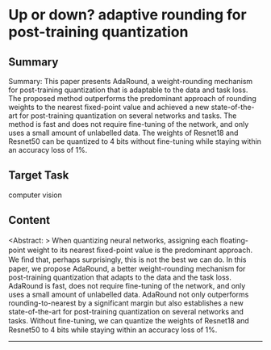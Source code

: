 # Up or down? adaptive rounding for post-training quantization

## Summary

Summary: 
This paper presents AdaRound, a weight-rounding mechanism for post-training quantization that is adaptable to the data and task loss. The proposed method outperforms the predominant approach of rounding weights to the nearest fixed-point value and achieved a new state-of-the-art for post-training quantization on several networks and tasks. The method is fast and does not require fine-tuning of the network, and only uses a small amount of unlabelled data. The weights of Resnet18 and Resnet50 can be quantized to 4 bits without fine-tuning while staying within an accuracy loss of 1%.


## Target Task

computer vision

## Content

<Abstract: >
When quantizing neural networks, assigning each ﬂoating-point weight to its nearest ﬁxed-point value is the predominant approach. We ﬁnd that, perhaps surprisingly, this is not the best we can do. In this paper, we propose AdaRound, a better weight-rounding mechanism for post-training quantization that adapts to the data and the task loss. AdaRound is fast, does not require fine-tuning of the network, and only uses a small amount of unlabelled data. AdaRound not only outperforms rounding-to-nearest by a significant margin but also establishes a new state-of-the-art for post-training quantization on several networks and tasks. Without ﬁne-tuning, we can quantize the weights of Resnet18 and Resnet50 to 4 bits while staying within an accuracy loss of 1%.



---

